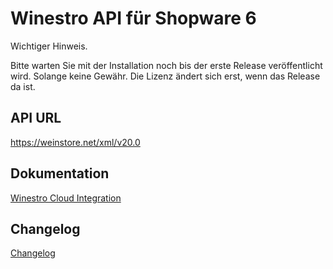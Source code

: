 # Winestro API für Shopware 6

Wichtiger Hinweis.

Bitte warten Sie mit der Installation noch 
bis der erste Release veröffentlicht wird.
Solange keine Gewähr.
Die Lizenz ändert sich erst, wenn das Release da ist.

## API URL

https://weinstore.net/xml/v20.0

## Dokumentation

[Winestro Cloud Integration](https://sumedia-webdesign.atlassian.net/wiki/spaces/WINESTRO/pages/1081396/Winestro+Cloud+Integration)

## Changelog

[Changelog](https://www.sumedia-webdesign.de/sumedia-wbo/changelog.htm)
